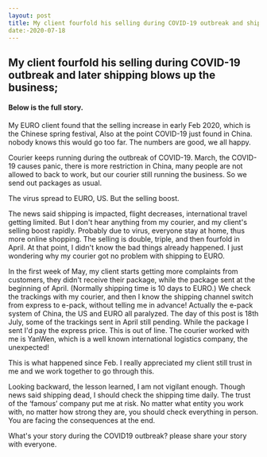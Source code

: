 ```yaml
---
layout: post
title: My client fourfold his selling during COVID-19 outbreak and shipping blows up the business;
date:-2020-07-18
---
```




## My client fourfold his selling during COVID-19 outbreak and later shipping blows up the business;
#### Below is the full story.

My EURO client found that the selling increase in early Feb 2020, which is the Chinese spring festival, Also at the point COVID-19 just found in China. nobody knows this would go too far. The numbers are good, we all happy.

Courier keeps running during the outbreak of COVID-19.
March, the COVID-19 causes panic, there is more restriction in China, many people are not allowed to back to work, but our courier still running the business. 
So we send out packages as usual. 

The virus spread to EURO, US. But the selling boost. 

The news said shipping is impacted, flight decreases, international travel getting limited. But I don't hear anything from my courier, and my client's selling boost rapidly. Probably due to virus, everyone stay at home, thus more online shopping. The selling is double, triple, and then fourfold in April. At that point, I didn't know the bad things already happened. I just wondering why my courier got no problem with shipping to EURO.

In the first week of May, my client starts getting more complaints from customers, they didn't receive their package, while the package sent at the beginning of April. (Normally shipping time is 10 days to EURO.) 
We check the trackings with my courier, and then I know the shipping channel switch from express to e-pack, without telling me in advance! 
Actually the e-pack system of China, the US and EURO all paralyzed. The day of this post is 18th July, some of the trackings sent in April still pending. While the package I sent I'd pay the express price. This is out of line. The courier worked with me is YanWen, which is a well known international logistics company, the unexpected!

This is what happened since Feb. I really appreciated my client still trust in me and we work together to go through this.

Looking backward, the lesson learned, I am not vigilant enough. Though news said shipping dead, I should check the shipping time daily. 
The trust of the ‘famous’ company put me at risk. No matter what entity you work with, no matter how strong they are, you should check everything in person. You are facing the consequences at the end.

What's your story during the COVID19 outbreak? please share your story with everyone.
